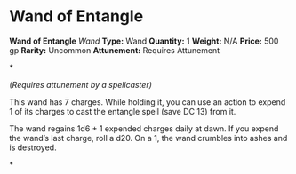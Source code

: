 # Wand of Entangle

**Wand of Entangle**
_Wand_
**Type:** Wand
**Quantity:** 1
**Weight:** N/A
**Price:** 500 gp
**Rarity:** Uncommon
**Attunement:** Requires Attunement

*<div class="item-attunement"><i>(Requires attunement by a spellcaster)</i><p>This wand has 7 charges. While holding it, you can use an action to expend 1 of its charges to cast the entangle spell (save DC 13) from it.

The wand regains 1d6 + 1 expended charges daily at dawn. If you expend the wand’s last charge, roll a d20. On a 1, the wand crumbles into ashes and is destroyed.</p>*